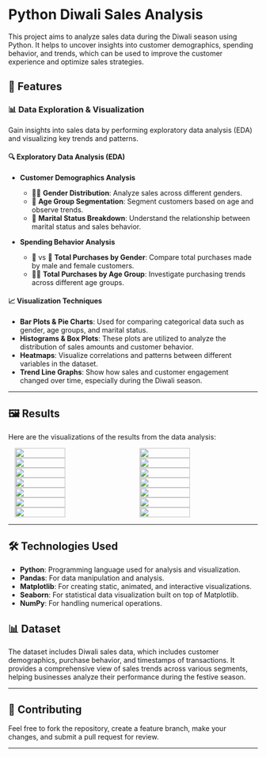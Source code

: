 # Python Diwali Sales Analysis

This project aims to analyze sales data during the Diwali season using Python. It helps to uncover insights into customer demographics, spending behavior, and trends, which can be used to improve the customer experience and optimize sales strategies.

## 🚀 Features

### 📊 Data Exploration & Visualization
Gain insights into sales data by performing exploratory data analysis (EDA) and visualizing key trends and patterns.

#### 🔍 Exploratory Data Analysis (EDA)
- **Customer Demographics Analysis**
  - 🧍‍♂️ **Gender Distribution**: Analyze sales across different genders.
  - 🎂 **Age Group Segmentation**: Segment customers based on age and observe trends.
  - 💍 **Marital Status Breakdown**: Understand the relationship between marital status and sales behavior.
  
- **Spending Behavior Analysis**
  - 👩 vs 👨 **Total Purchases by Gender**: Compare total purchases made by male and female customers.
  - 👶🧔 **Total Purchases by Age Group**: Investigate purchasing trends across different age groups.

#### 📈 Visualization Techniques
- **Bar Plots & Pie Charts**: Used for comparing categorical data such as gender, age groups, and marital status.
- **Histograms & Box Plots**: These plots are utilized to analyze the distribution of sales amounts and customer behavior.
- **Heatmaps**: Visualize correlations and patterns between different variables in the dataset.
- **Trend Line Graphs**: Show how sales and customer engagement changed over time, especially during the Diwali season.

---

## 🖼️ Results

Here are the visualizations of the results from the data analysis:

<div style="display: flex; justify-content: space-around;">
    <img src="https://github.com/madhuritili/Python-Diwali-Sales-Analysis/blob/11e503124c605a6e7cd430882563a8af2a1247aa/download.png" width="45%" />
    <img src="https://github.com/madhuritili/Python-Diwali-Sales-Analysis/blob/45f12c8a34965c8a9d6e505efcf1e5935d22d9c5/download%20(1).png" width="45%" />
</div>

<div style="display: flex; justify-content: space-around;">
    <img src="https://github.com/madhuritili/Python-Diwali-Sales-Analysis/blob/fd40d7323a272838796e5021d2aa4a720eaf94f3/download%20(2).png" width="45%" />
    <img src="https://github.com/madhuritili/Python-Diwali-Sales-Analysis/blob/74ef028f9dc00335faa70ccd6925d280edb235cb/download%20(3).png" width="45%" />
</div>

<div style="display: flex; justify-content: space-around;">
    <img src="https://github.com/madhuritili/Python-Diwali-Sales-Analysis/blob/74ef028f9dc00335faa70ccd6925d280edb235cb/download%20(4).png" width="45%" />
    <img src="https://github.com/madhuritili/Python-Diwali-Sales-Analysis/blob/74ef028f9dc00335faa70ccd6925d280edb235cb/download%20(5).png" width="45%" />
</div>

<div style="display: flex; justify-content: space-around;">
    <img src="https://github.com/madhuritili/Python-Diwali-Sales-Analysis/blob/74ef028f9dc00335faa70ccd6925d280edb235cb/download%20(6).png" width="45%" />
    <img src="https://github.com/madhuritili/Python-Diwali-Sales-Analysis/blob/74ef028f9dc00335faa70ccd6925d280edb235cb/download%20(7).png" width="45%" />
</div>

<div style="display: flex; justify-content: space-around;">
    <img src="https://github.com/madhuritili/Python-Diwali-Sales-Analysis/blob/74ef028f9dc00335faa70ccd6925d280edb235cb/download%20(8).png" width="45%" />
    <img src="https://github.com/madhuritili/Python-Diwali-Sales-Analysis/blob/74ef028f9dc00335faa70ccd6925d280edb235cb/download%20(9).png" width="45%" />
</div>

<div style="display: flex; justify-content: space-around;">
    <img src="https://github.com/madhuritili/Python-Diwali-Sales-Analysis/blob/74ef028f9dc00335faa70ccd6925d280edb235cb/download%20(10).png" width="45%" />
    <img src="https://github.com/madhuritili/Python-Diwali-Sales-Analysis/blob/74ef028f9dc00335faa70ccd6925d280edb235cb/download%20(11).png" width="45%" />
</div>

<div style="display: flex; justify-content: space-around;">
    <img src="https://github.com/madhuritili/Python-Diwali-Sales-Analysis/blob/74ef028f9dc00335faa70ccd6925d280edb235cb/download%20(12).png" width="45%" />
    <img src="https://github.com/madhuritili/Python-Diwali-Sales-Analysis/blob/74ef028f9dc00335faa70ccd6925d280edb235cb/download%20(13).png" width="45%" />
</div>

---

## 🛠️ Technologies Used
- **Python**: Programming language used for analysis and visualization.
- **Pandas**: For data manipulation and analysis.
- **Matplotlib**: For creating static, animated, and interactive visualizations.
- **Seaborn**: For statistical data visualization built on top of Matplotlib.
- **NumPy**: For handling numerical operations.
  
## 📊 Dataset

The dataset includes Diwali sales data, which includes customer demographics, purchase behavior, and timestamps of transactions. It provides a comprehensive view of sales trends across various segments, helping businesses analyze their performance during the festive season.

---

## 🤝 Contributing

Feel free to fork the repository, create a feature branch, make your changes, and submit a pull request for review.

---
